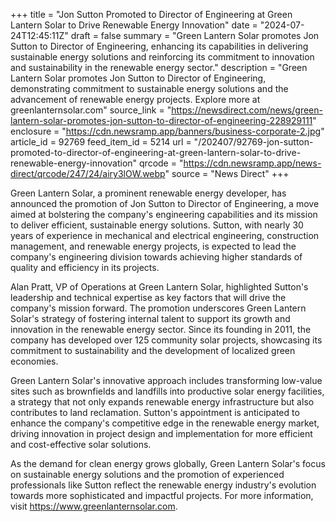 +++
title = "Jon Sutton Promoted to Director of Engineering at Green Lantern Solar to Drive Renewable Energy Innovation"
date = "2024-07-24T12:45:11Z"
draft = false
summary = "Green Lantern Solar promotes Jon Sutton to Director of Engineering, enhancing its capabilities in delivering sustainable energy solutions and reinforcing its commitment to innovation and sustainability in the renewable energy sector."
description = "Green Lantern Solar promotes Jon Sutton to Director of Engineering, demonstrating commitment to sustainable energy solutions and the advancement of renewable energy projects. Explore more at greenlanternsolar.com"
source_link = "https://newsdirect.com/news/green-lantern-solar-promotes-jon-sutton-to-director-of-engineering-228929111"
enclosure = "https://cdn.newsramp.app/banners/business-corporate-2.jpg"
article_id = 92769
feed_item_id = 5214
url = "/202407/92769-jon-sutton-promoted-to-director-of-engineering-at-green-lantern-solar-to-drive-renewable-energy-innovation"
qrcode = "https://cdn.newsramp.app/news-direct/qrcode/247/24/airy3lOW.webp"
source = "News Direct"
+++

<p>Green Lantern Solar, a prominent renewable energy developer, has announced the promotion of Jon Sutton to Director of Engineering, a move aimed at bolstering the company's engineering capabilities and its mission to deliver efficient, sustainable energy solutions. Sutton, with nearly 30 years of experience in mechanical and electrical engineering, construction management, and renewable energy projects, is expected to lead the company's engineering division towards achieving higher standards of quality and efficiency in its projects.</p><p>Alan Pratt, VP of Operations at Green Lantern Solar, highlighted Sutton's leadership and technical expertise as key factors that will drive the company's mission forward. The promotion underscores Green Lantern Solar's strategy of fostering internal talent to support its growth and innovation in the renewable energy sector. Since its founding in 2011, the company has developed over 125 community solar projects, showcasing its commitment to sustainability and the development of localized green economies.</p><p>Green Lantern Solar's innovative approach includes transforming low-value sites such as brownfields and landfills into productive solar energy facilities, a strategy that not only expands renewable energy infrastructure but also contributes to land reclamation. Sutton's appointment is anticipated to enhance the company's competitive edge in the renewable energy market, driving innovation in project design and implementation for more efficient and cost-effective solar solutions.</p><p>As the demand for clean energy grows globally, Green Lantern Solar's focus on sustainable energy solutions and the promotion of experienced professionals like Sutton reflect the renewable energy industry's evolution towards more sophisticated and impactful projects. For more information, visit <a href='https://www.greenlanternsolar.com' rel='nofollow' target='_blank'>https://www.greenlanternsolar.com</a>.</p>